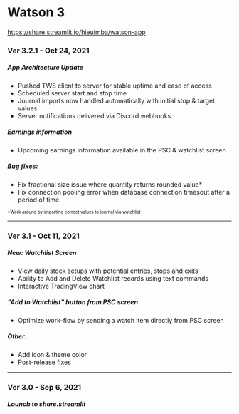 # Watson 3
https://share.streamlit.io/hieuimba/watson-app
### Ver 3.2.1 - Oct 24, 2021
##### App Architecture Update
 - Pushed TWS client to server for stable uptime and ease of access
 - Scheduled server start and stop time
 - Journal imports now handled automatically with initial stop & target values
 - Server notifications delivered via Discord webhooks

##### Earnings information
 - Upcoming earnings information available in the PSC & watchlist screen

##### Bug fixes:
 - Fix fractional size issue where quantity returns rounded value*
 - Fix connection pooling error when database connection timesout after a period of time

<sub><sup>*Work around by importing correct values to journal via watchlist</sup></sub>

---

### Ver 3.1 - Oct 11, 2021
##### New: Watchlist Screen
 - View daily stock setups with potential entries, stops and exits
 - Ability to Add and Delete Watchlist records using text commands
 - Interactive TradingView chart
 
##### "Add to Watchlist" button from PSC screen
 - Optimize work-flow by sending a watch item directly from PSC screen
 
##### Other:
 - Add icon & theme color
 - Post-release fixes

---

### Ver 3.0 - Sep 6, 2021
##### Launch to share.streamlit
